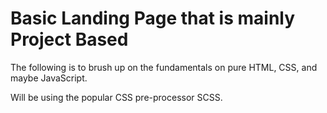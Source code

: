 # Basic Landing Page that is mainly Project Based

The following is to brush up on the fundamentals on pure HTML, CSS, and maybe JavaScript.

Will be using the popular CSS pre-processor SCSS.
